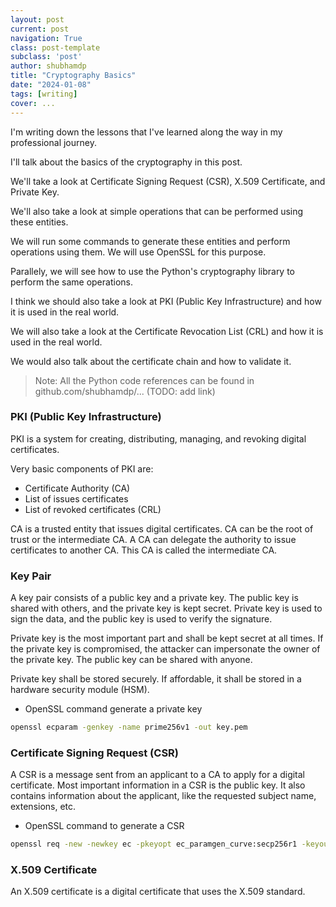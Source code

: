 ```yaml
---
layout: post
current: post
navigation: True
class: post-template
subclass: 'post'
author: shubhamdp
title: "Cryptography Basics"
date: "2024-01-08"
tags: [writing]
cover: ...
---
```


I'm writing down the lessons that I've learned along the way in my professional journey.

I'll talk about the basics of the cryptography in this post.

We'll take a look at Certificate Signing Request (CSR), X.509 Certificate, and Private Key.

We'll also take a look at simple operations that can be performed using these entities.

We will run some commands to generate these entities and perform operations using them.
We will use OpenSSL for this purpose.

Parallely, we will see how to use the Python's cryptography library to perform the same operations.

I think we should also take a look at PKI (Public Key Infrastructure) and how it is used in the real world.

We will also take a look at the Certificate Revocation List (CRL) and how it is used in the real world.

We would also talk about the certificate chain and how to validate it.

> Note: All the Python code references can be found in github.com/shubhamdp/... (TODO: add link)

### PKI (Public Key Infrastructure)

PKI is a system for creating, distributing, managing, and revoking digital certificates.

Very basic components of PKI are:
- Certificate Authority (CA)
- List of issues certificates
- List of revoked certificates (CRL)

CA is a trusted entity that issues digital certificates. CA can be the root of trust or the intermediate CA.
A CA can delegate the authority to issue certificates to another CA. This CA is called the intermediate CA.

### Key Pair

A key pair consists of a public key and a private key.
The public key is shared with others, and the private key is kept secret.
Private key is used to sign the data, and the public key is used to verify the signature.

Private key is the most important part and shall be kept secret at all times. If the private key is compromised,
the attacker can impersonate the owner of the private key. The public key can be shared with anyone.

Private key shall be stored securely. If affordable, it shall be stored in a hardware security module (HSM).

- OpenSSL command generate a private key

```bash
openssl ecparam -genkey -name prime256v1 -out key.pem
```

### Certificate Signing Request (CSR)

A CSR is a message sent from an applicant to a CA to apply for a digital certificate.
Most important information in a CSR is the public key. It also contains information about the applicant,
like the requested subject name, extensions, etc.

- OpenSSL command to generate a CSR
```bash
openssl req -new -newkey ec -pkeyopt ec_paramgen_curve:secp256r1 -keyout key.pem -out csr.pem
```

### X.509 Certificate

An X.509 certificate is a digital certificate that uses the X.509 standard.